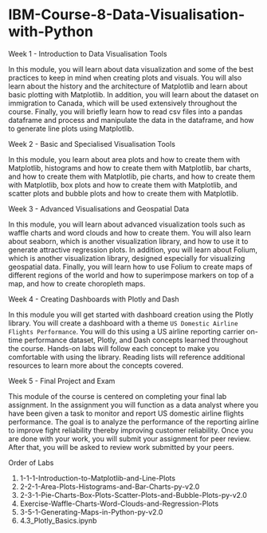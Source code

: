 # IBM-Course-8-Data-Visualisation-with-Python

Week 1 - Introduction to Data Visualisation Tools

In this module, you will learn about data visualization and some of the best practices to keep in mind when creating plots and visuals. You will also learn about the history and the architecture of Matplotlib and learn about basic plotting with Matplotlib. In addition, you will learn about the dataset on immigration to Canada, which will be used extensively throughout the course. Finally, you will briefly learn how to read csv files into a pandas dataframe and process and manipulate the data in the dataframe, and how to generate line plots using Matplotlib.

Week 2 - Basic and Specialised Visualisation Tools

In this module, you learn about area plots and how to create them with Matplotlib, histograms and how to create them with Matplotlib, bar charts, and how to create them with Matplotlib, pie charts, and how to create them with Matplotlib, box plots and how to create them with Matplotlib, and scatter plots and bubble plots and how to create them with Matplotlib.

Week 3 - Advanced Visualisations and Geospatial Data 

In this module, you will learn about advanced visualization tools such as waffle charts and word clouds and how to create them. You will also learn about seaborn, which is another visualization library, and how to use it to generate attractive regression plots. In addition, you will learn about Folium, which is another visualization library, designed especially for visualizing geospatial data. Finally, you will learn how to use Folium to create maps of different regions of the world and how to superimpose markers on top of a map, and how to create choropleth maps.

Week 4 - Creating Dashboards with Plotly and Dash

In this module you will get started with dashboard creation using the Plotly library. You will create a dashboard with a theme `US Domestic Airline Flights Performance`. You will do this using a US airline reporting carrier on-time performance dataset, Plotly, and Dash concepts learned throughout the course. Hands-on labs will follow each concept to make you comfortable with using the library. Reading lists will reference additional resources to learn more about the concepts covered.

Week 5 - Final Project and Exam

This module of the course is centered on completing your final lab assignment. In the assignment you will function as a data analyst where you have been given a task to monitor and report US domestic airline flights performance. The goal is to analyze the performance of the reporting airline to improve fight reliability thereby improving customer reliability. Once you are done with your work, you will submit your assignment for peer review. After that, you will be asked to review work submitted by your peers.

Order of Labs

1) 1-1-1-Introduction-to-Matplotlib-and-Line-Plots
2) 2-2-1-Area-Plots-Histograms-and-Bar-Charts-py-v2.0
3) 2-3-1-Pie-Charts-Box-Plots-Scatter-Plots-and-Bubble-Plots-py-v2.0
4) Exercise-Waffle-Charts-Word-Clouds-and-Regression-Plots
5) 3-5-1-Generating-Maps-in-Python-py-v2.0
7) 4.3_Plotly_Basics.ipynb
